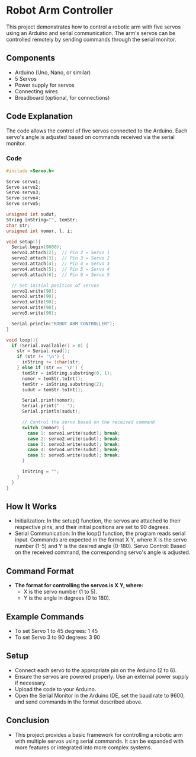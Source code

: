 # Robot Arm Controller

This project demonstrates how to control a robotic arm with five servos using an Arduino and serial communication. The arm's servos can be controlled remotely by sending commands through the serial monitor.

## Components

- Arduino (Uno, Nano, or similar)
- 5 Servos
- Power supply for servos
- Connecting wires
- Breadboard (optional, for connections)

## Code Explanation

The code allows the control of five servos connected to the Arduino. Each servo's angle is adjusted based on commands received via the serial monitor.

### Code

```cpp
#include <Servo.h>

Servo servo1;
Servo servo2;
Servo servo3;
Servo servo4;
Servo servo5;

unsigned int sudut;
String inString="", temStr;
char str;
unsigned int nomor, l, i;

void setup(){
  Serial.begin(9600);
  servo1.attach(2);  // Pin 2 = Servo 1
  servo2.attach(3);  // Pin 3 = Servo 2
  servo3.attach(4);  // Pin 4 = Servo 3
  servo4.attach(5);  // Pin 5 = Servo 4
  servo5.attach(6);  // Pin 6 = Servo 5

  // Set initial position of servos
  servo1.write(90);
  servo2.write(90);
  servo3.write(90);
  servo4.write(90);
  servo5.write(90);

  Serial.println("ROBOT ARM CONTROLLER");
}

void loop(){
  if (Serial.available() > 0) {
    str = Serial.read();
    if (str != '\n') {
      inString += (char)str;
    } else if (str == '\n') {
      temStr = inString.substring(0, 1);
      nomor = temStr.toInt();
      temStr = inString.substring(2);
      sudut = temStr.toInt();

      Serial.print(nomor);
      Serial.print(" : ");
      Serial.println(sudut);

      // Control the servo based on the received command
      switch (nomor) {
        case 1: servo1.write(sudut); break;
        case 2: servo2.write(sudut); break;
        case 3: servo3.write(sudut); break;
        case 4: servo4.write(sudut); break;
        case 5: servo5.write(sudut); break;
      }

      inString = "";
    }
  }
}
```

## How It Works

- Initialization: In the setup() function, the servos are attached to their respective pins, and their initial positions are set to 90 degrees.
- Serial Communication: In the loop() function, the program reads serial input. Commands are expected in the format X Y, where X is the servo number (1-5) and Y is the desired angle (0-180).
  Servo Control: Based on the received command, the corresponding servo's angle is adjusted.

## Command Format

- **The format for controlling the servos is X Y, where:** <br/>
  - X is the servo number (1 to 5). <br/>
  - Y is the angle in degrees (0 to 180). <br/>

## Example Commands

- To set Servo 1 to 45 degrees: 1 45
- To set Servo 3 to 90 degrees: 3 90

## Setup

- Connect each servo to the appropriate pin on the Arduino (2 to 6).
- Ensure the servos are powered properly. Use an external power supply if necessary.
- Upload the code to your Arduino.
- Open the Serial Monitor in the Arduino IDE, set the baud rate to 9600, and send commands in the format described above.

## Conclusion

- This project provides a basic framework for controlling a robotic arm with multiple servos using serial commands. It can be expanded with more features or integrated into more complex systems.
